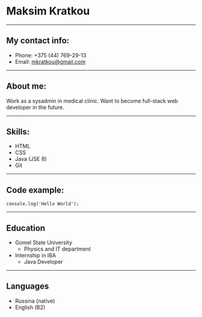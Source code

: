 # Maksim Kratkou
---
## My contact info:
* Phone: +375 (44) 769-29-13
* Email: mkratkou@gmail.com
---
## About me:

Work as a sysadmin in medical clinic. Want to become full-stack web developer in the future.

---
## Skills:
* HTML
* CSS
* Java (JSE 8)
* Git
---
## Code example:
```
console.log('Hello World');
```
---
## Education
* Gomel State University
  * Physics and IT department
* Internship in IBA
  * Java Developer
---
## Languages 
- Russina (native)
- English (B2)
